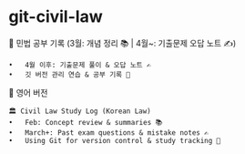 # git-civil-law
📖 민법 공부 기록 (3월: 개념 정리 📚 | 4월~: 기출문제 오답 노트 ✍️)


	•	4월 이후: 기출문제 풀이 & 오답 노트 ✍️
	•	깃 버전 관리 연습 & 공부 기록 📌

📌 영어 버전

	🏛️ Civil Law Study Log (Korean Law)
	•	Feb: Concept review & summaries 📚
	•	March+: Past exam questions & mistake notes ✍️
	•	Using Git for version control & study tracking 📌

